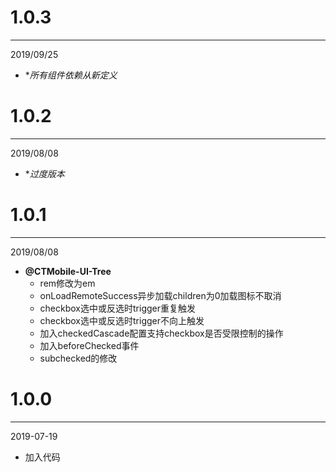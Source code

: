 # 1.0.3

***

2019/09/25

* **所有组件依赖从新定义*

# 1.0.2

***

2019/08/08

* **过度版本*

# 1.0.1

***

2019/08/08

* **@CTMobile-UI-Tree**
  - rem修改为em
  - onLoadRemoteSuccess异步加载children为0加载图标不取消
  - checkbox选中或反选时trigger重复触发
  - checkbox选中或反选时trigger不向上触发
  - 加入checkedCascade配置支持checkbox是否受限控制的操作
  - 加入beforeChecked事件
  - subchecked的修改

# 1.0.0

***

2019-07-19

* 加入代码
